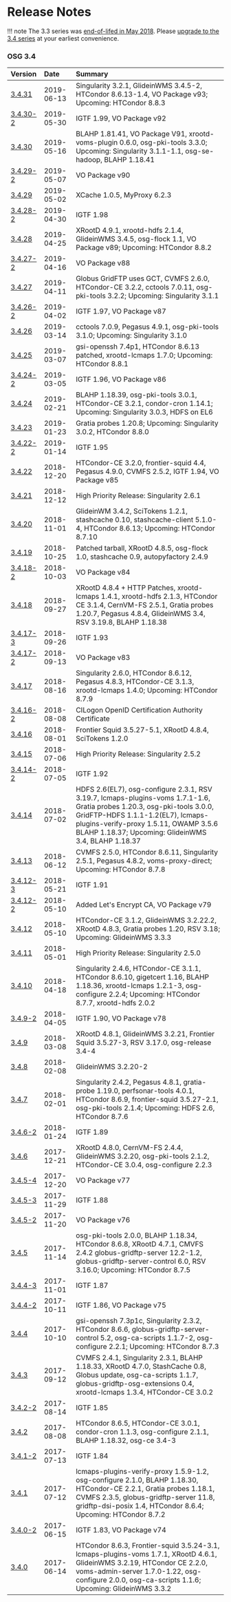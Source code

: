 Release Notes
=============

!!! note
    The 3.3 series was [end-of-lifed in May 2018](https://opensciencegrid.org/technology/policy/release-series/#life-cycle-dates).
    Please [upgrade to the 3.4 series](/release/release_series/#updating-from-osg-31-32-33-to-34) at your earliest convenience.

### OSG 3.4 ###

| Version                                   | Date       | Summary                                                                 |
|:------------------------------------------|:-----------|:------------------------------------------------------------------------|
| [3.4.31](/release/3.4/release-3-4-31)     | 2019-06-13 | Singularity 3.2.1, GlideinWMS 3.4.5-2, HTCondor 8.6.13-1.4, VO Package v93; Upcoming: HTCondor 8.8.3 |
| [3.4.30-2](/release/3.4/release-3-4-30-2) | 2019-05-30 | IGTF 1.99, VO Package v92                                               |
| [3.4.30](/release/3.4/release-3-4-30)     | 2019-05-16 | BLAHP 1.81.41, VO Package V91, xrootd-voms-plugin 0.6.0, osg-pki-tools 3.3.0; Upcoming: Singularity 3.1.1-1.1, osg-se-hadoop, BLAHP 1.18.41 |
| [3.4.29-2](/release/3.4/release-3-4-29-2) | 2019-05-07 | VO Package v90                                                          |
| [3.4.29](/release/3.4/release-3-4-29)     | 2019-05-02 | XCache 1.0.5, MyProxy 6.2.3                                             |
| [3.4.28-2](/release/3.4/release-3-4-28-2) | 2019-04-30 | IGTF 1.98                                                               |
| [3.4.28](/release/3.4/release-3-4-28)     | 2019-04-25 | XRootD 4.9.1, xrootd-hdfs 2.1.4, GlideinWMS 3.4.5, osg-flock 1.1, VO Package v89; Upcoming: HTCondor 8.8.2 |
| [3.4.27-2](/release/3.4/release-3-4-27-2) | 2019-04-16 | VO Package v88                                                          |
| [3.4.27](/release/3.4/release-3-4-27)     | 2019-04-11 | Globus GridFTP uses GCT, CVMFS 2.6.0, HTCondor-CE 3.2.2, cctools 7.0.11, osg-pki-tools 3.2.2; Upcoming: Singularity 3.1.1 |
| [3.4.26-2](/release/3.4/release-3-4-26-2) | 2019-04-02 | IGTF 1.97, VO Package v87                                               |
| [3.4.26](/release/3.4/release-3-4-26)     | 2019-03-14 | cctools 7.0.9, Pegasus 4.9.1, osg-pki-tools 3.1.0; Upcoming: Singularity 3.1.0 |
| [3.4.25](/release/3.4/release-3-4-25)     | 2019-03-07 | gsi-openssh 7.4p1, HTCondor 8.6.13 patched, xrootd-lcmaps 1.7.0; Upcoming: HTCondor 8.8.1 |
| [3.4.24-2](/release/3.4/release-3-4-24-2) | 2019-03-05 | IGTF 1.96, VO Package v86                                               |
| [3.4.24](/release/3.4/release-3-4-24)     | 2019-02-21 | BLAHP 1.18.39, osg-pki-tools 3.0.1, HTCondor-CE 3.2.1, condor-cron 1.14.1; Upcoming: Singularity 3.0.3, HDFS on EL6 |
| [3.4.23](/release/3.4/release-3-4-23)     | 2019-01-23 | Gratia probes 1.20.8; Upcoming: Singularity 3.0.2, HTCondor 8.8.0       |
| [3.4.22-2](/release/3.4/release-3-4-22-2) | 2019-01-14 | IGTF 1.95                                                               |
| [3.4.22](/release/3.4/release-3-4-22)     | 2018-12-20 | HTCondor-CE 3.2.0, frontier-squid 4.4, Pegasus 4.9.0, CVMFS 2.5.2, IGTF 1.94, VO Package v85 |
| [3.4.21](/release/3.4/release-3-4-21)     | 2018-12-12 | High Priority Release: Singularity 2.6.1                                |
| [3.4.20](/release/3.4/release-3-4-20)     | 2018-11-01 | GlideinWM 3.4.2, SciTokens 1.2.1, stashcache 0.10, stashcache-client 5.1.0-4, HTCondor 8.6.13; Upcoming: HTCondor 8.7.10 |
| [3.4.19](/release/3.4/release-3-4-19)     | 2018-10-25 | Patched tarball, XRootD 4.8.5, osg-flock 1.0, stashcache 0.9, autopyfactory 2.4.9 |
| [3.4.18-2](/release/3.4/release-3-4-18-2) | 2018-10-03 | VO Package v84                                                          |
| [3.4.18](/release/3.4/release-3-4-18)     | 2018-09-27 | XRootD 4.8.4 + HTTP Patches, xrootd-lcmaps 1.4.1, xrootd-hdfs 2.1.3, HTCondor CE 3.1.4, CernVM-FS 2.5.1, Gratia probes 1.20.7, Pegasus 4.8.4, GlideinWMS 3.4, RSV 3.19.8, BLAHP 1.18.38 |
| [3.4.17-3](/release/3.4/release-3-4-17-3) | 2018-09-26 | IGTF 1.93                                                               |
| [3.4.17-2](/release/3.4/release-3-4-17-2) | 2018-09-13 | VO Package v83                                                          |
| [3.4.17](/release/3.4/release-3-4-17)     | 2018-08-16 | Singularity 2.6.0, HTCondor 8.6.12, Pegasus 4.8.3, HTCondor-CE 3.1.3, xrootd-lcmaps 1.4.0; Upcoming: HTCondor 8.7.9 |
| [3.4.16-2](/release/3.4/release-3-4-16-2) | 2018-08-08 | CILogon OpenID Certification Authority Certificate                      |
| [3.4.16](/release/3.4/release-3-4-16)     | 2018-08-01 | Frontier Squid 3.5.27-5.1, XRootD 4.8.4, SciTokens 1.2.0                |
| [3.4.15](/release/3.4/release-3-4-15)     | 2018-07-06 | High Priority Release: Singularity 2.5.2                                |
| [3.4.14-2](/release/3.4/release-3-4-14-2) | 2018-07-05 | IGTF 1.92                                                               |
| [3.4.14](/release/3.4/release-3-4-14)     | 2018-07-02 | HDFS 2.6(EL7), osg-configure 2.3.1, RSV 3.19.7, lcmaps-plugins-voms 1.7.1-1.6, Gratia probes 1.20.3, osg-pki-tools 3.0.0, GridFTP-HDFS 1.1.1-1.2(EL7), lcmaps-plugins-verify-proxy 1.5.11, OWAMP 3.5.6 BLAHP 1.18.37; Upcoming: GlideinWMS 3.4, BLAHP 1.18.37 |
| [3.4.13](/release/3.4/release-3-4-13)     | 2018-06-12 | CVMFS 2.5.0, HTCondor 8.6.11, Singularity 2.5.1, Pegasus 4.8.2, voms-proxy-direct; Upcoming: HTCondor 8.7.8 |
| [3.4.12-3](/release/3.4/release-3-4-12-3) | 2018-05-21 | IGTF 1.91                                                               |
| [3.4.12-2](/release/3.4/release-3-4-12-2) | 2018-05-10 | Added Let's Encrypt CA, VO Package v79                                  |
| [3.4.12](/release/3.4/release-3-4-12)     | 2018-05-10 | HTCondor-CE 3.1.2, GlideinWMS 3.2.22.2, XRootD 4.8.3, Gratia probes 1.20, RSV 3.18; Upcoming: GlideinWMS 3.3.3 |
| [3.4.11](/release/3.4/release-3-4-11)     | 2018-05-01 | High Priority Release: Singularity 2.5.0                                |
| [3.4.10](/release/3.4/release-3-4-10)     | 2018-04-18 | Singularity 2.4.6, HTCondor-CE 3.1.1, HTCondor 8.6.10, gigetcert 1.16, BLAHP 1.18.36, xrootd-lcmaps 1.2.1-3, osg-configure 2.2.4; Upcoming: HTCondor 8.7.7, xrootd-hdfs 2.0.2 |
| [3.4.9-2](/release/3.4/release-3-4-9-2)   | 2018-04-05 | IGTF 1.90, VO Package v78                                               |
| [3.4.9](/release/3.4/release-3-4-9)       | 2018-03-08 | XRootD 4.8.1, GlideinWMS 3.2.21, Frontier Squid 3.5.27-3, RSV 3.17.0, osg-release 3.4-4 |
| [3.4.8](/release/3.4/release-3-4-8)       | 2018-02-08 | GlideinWMS 3.2.20-2                                                     |
| [3.4.7](/release/3.4/release-3-4-7)       | 2018-02-01 | Singularity 2.4.2, Pegasus 4.8.1, gratia-probe 1.19.0, perfsonar-tools 4.0.1, HTCondor 8.6.9, frontier-squid 3.5.27-2.1, osg-pki-tools 2.1.4; Upcoming: HDFS 2.6, HTCondor 8.7.6 |
| [3.4.6-2](/release/3.4/release-3-4-6-2)   | 2018-01-24 | IGTF 1.89                                                               |
| [3.4.6](/release/3.4/release-3-4-6)       | 2017-12-21 | XRootD 4.8.0, CernVM-FS 2.4.4, GlideinWMS 3.2.20, osg-pki-tools 2.1.2, HTCondor-CE 3.0.4, osg-configure 2.2.3 |
| [3.4.5-4](/release/3.4/release-3-4-5-4)   | 2017-12-20 | VO Package v77                                                          |
| [3.4.5-3](/release/3.4/release-3-4-5-3)   | 2017-11-29 | IGTF 1.88                                                               |
| [3.4.5-2](/release/3.4/release-3-4-5-2)   | 2017-11-20 | VO Package v76                                                          |
| [3.4.5](/release/3.4/release-3-4-5)       | 2017-11-14 | osg-pki-tools 2.0.0, BLAHP 1.18.34, HTCondor 8.6.8, XRootD 4.7.1, CMVFS 2.4.2 globus-gridftp-server 12.2-1.2, globus-gridftp-server-control 6.0, RSV 3.16.0; Upcoming: HTCondor 8.7.5 |
| [3.4.4-3](/release/3.4/release-3-4-4-3)   | 2017-11-01 | IGTF 1.87                                                               |
| [3.4.4-2](/release/3.4/release-3-4-4-2)   | 2017-10-11 | IGTF 1.86, VO Package v75                                               |
| [3.4.4](/release/3.4/release-3-4-4)       | 2017-10-10 | gsi-openssh 7.3p1c, Singularity 2.3.2, HTCondor 8.6.6, globus-gridftp-server-control 5.2, osg-ca-scripts 1.1.7-2, osg-configure 2.2.1; Upcoming: HTCondor 8.7.3 |
| [3.4.3](/release/3.4/release-3-4-3)       | 2017-09-12 | CVMFS 2.4.1, Singularity 2.3.1, BLAHP 1.18.33, XRootD 4.7.0, StashCache 0.8, Globus update, osg-ca-scripts 1.1.7, globus-gridftp-osg-extensions 0.4, xrootd-lcmaps 1.3.4, HTCondor-CE 3.0.2 |
| [3.4.2-2](/release/3.4/release-3-4-2-2)   | 2017-08-14 | IGTF 1.85                                                               |
| [3.4.2](/release/3.4/release-3-4-2)       | 2017-08-08 | HTCondor 8.6.5, HTCondor-CE 3.0.1, condor-cron 1.1.3, osg-configure 2.1.1, BLAHP 1.18.32, osg-ce 3.4-3 |
| [3.4.1-2](/release/3.4/release-3-4-1-2)   | 2017-07-13 | IGTF 1.84                                                               |
| [3.4.1](/release/3.4/release-3-4-1)       | 2017-07-12 | lcmaps-plugins-verify-proxy 1.5.9-1.2, osg-configure 2.1.0, BLAHP 1.18.30, HTCondor-CE 2.2.1, Gratia probes 1.18.1, CVMFS 2.3.5, globus-gridftp-server 11.8, gridftp-dsi-posix 1.4, HTCondor 8.6.4; Upcoming: HTCondor 8.7.2 |
| [3.4.0-2](/release/3.4/release-3-4-0-2)   | 2017-06-15 | IGTF 1.83, VO Package v74                                               |
| [3.4.0](/release/3.4/release-3-4-0)       | 2017-06-14 | HTCondor 8.6.3, Frontier-squid 3.5.24-3.1, lcmaps-plugins-voms 1.7.1, XRootD 4.6.1, GlideinWMS 3.2.19, HTCondor CE 2.2.0, voms-admin-server 1.7.0-1.22, osg-configure 2.0.0, osg-ca-scripts 1.1.6; Upcoming: GlideinWMS 3.3.2 |
